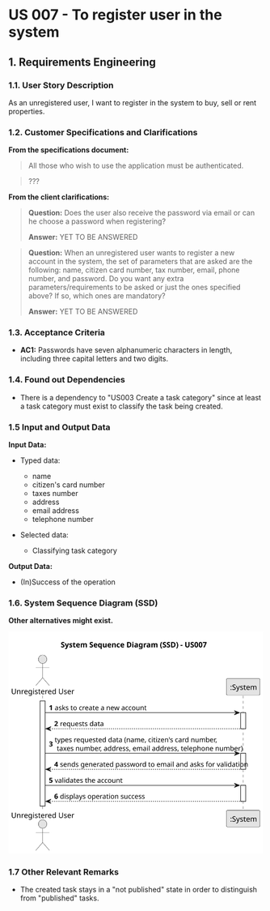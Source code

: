 # US 007 - To register user in the system 

## 1. Requirements Engineering


### 1.1. User Story Description


As an unregistered user, I want to register in the system to buy, sell or rent properties.


### 1.2. Customer Specifications and Clarifications 


**From the specifications document:**

>	All those who wish to use the application must be authenticated. 


>	??? 



**From the client clarifications:**

> **Question:** Does the user also receive the password via email or can he choose a password when registering?
>  
> **Answer:** YET TO BE ANSWERED


> **Question:** When an unregistered user wants to register a new account in the system, the set of parameters that are asked are the following: name, citizen card number, tax number, email, phone number, and password. Do you want any extra parameters/requirements to be asked or just the ones specified above? If so, which ones are mandatory? 
>  
> **Answer:** YET TO BE ANSWERED


### 1.3. Acceptance Criteria


* **AC1:** Passwords have seven alphanumeric characters in length, including three capital letters and two digits.



### 1.4. Found out Dependencies


* There is a dependency to "US003 Create a task category" since at least a task category must exist to classify the task being created.


### 1.5 Input and Output Data


**Input Data:**

* Typed data:
   * name
   * citizen's card number
   * taxes number
   * address
   * email address
   * telephone number
	
* Selected data:
	* Classifying task category 


**Output Data:**

* (In)Success of the operation

### 1.6. System Sequence Diagram (SSD)

**Other alternatives might exist.**


![System Sequence Diagram - US007](svg/us007-system-sequence-diagram.svg)


### 1.7 Other Relevant Remarks

* The created task stays in a "not published" state in order to distinguish from "published" tasks.